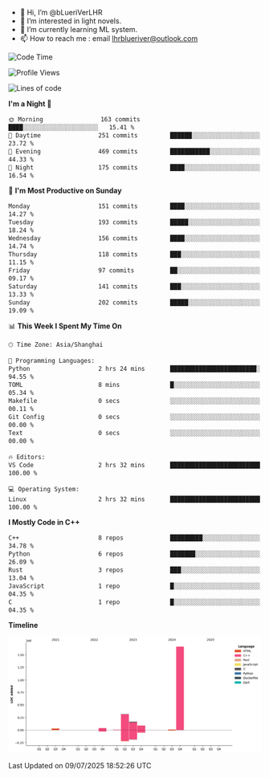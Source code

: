 - 👋 Hi, I’m @bLueriVerLHR
- 👀 I’m interested in light novels.
- 🌱 I’m currently learning ML system.
- 📫 How to reach me : email lhrblueriver@outlook.com

<!--START_SECTION:waka-->
![Code Time](http://img.shields.io/badge/Code%20Time-347%20hrs%2053%20mins-blue)

![Profile Views](http://img.shields.io/badge/Profile%20Views-0-blue)

![Lines of code](https://img.shields.io/badge/From%20Hello%20World%20I%27ve%20Written-2.3%20million%20lines%20of%20code-blue)

**I'm a Night 🦉** 

```text
🌞 Morning                163 commits         ████░░░░░░░░░░░░░░░░░░░░░   15.41 % 
🌆 Daytime                251 commits         ██████░░░░░░░░░░░░░░░░░░░   23.72 % 
🌃 Evening                469 commits         ███████████░░░░░░░░░░░░░░   44.33 % 
🌙 Night                  175 commits         ████░░░░░░░░░░░░░░░░░░░░░   16.54 % 
```
📅 **I'm Most Productive on Sunday** 

```text
Monday                   151 commits         ████░░░░░░░░░░░░░░░░░░░░░   14.27 % 
Tuesday                  193 commits         █████░░░░░░░░░░░░░░░░░░░░   18.24 % 
Wednesday                156 commits         ████░░░░░░░░░░░░░░░░░░░░░   14.74 % 
Thursday                 118 commits         ███░░░░░░░░░░░░░░░░░░░░░░   11.15 % 
Friday                   97 commits          ██░░░░░░░░░░░░░░░░░░░░░░░   09.17 % 
Saturday                 141 commits         ███░░░░░░░░░░░░░░░░░░░░░░   13.33 % 
Sunday                   202 commits         █████░░░░░░░░░░░░░░░░░░░░   19.09 % 
```


📊 **This Week I Spent My Time On** 

```text
🕑︎ Time Zone: Asia/Shanghai

💬 Programming Languages: 
Python                   2 hrs 24 mins       ████████████████████████░   94.55 % 
TOML                     8 mins              █░░░░░░░░░░░░░░░░░░░░░░░░   05.34 % 
Makefile                 0 secs              ░░░░░░░░░░░░░░░░░░░░░░░░░   00.11 % 
Git Config               0 secs              ░░░░░░░░░░░░░░░░░░░░░░░░░   00.00 % 
Text                     0 secs              ░░░░░░░░░░░░░░░░░░░░░░░░░   00.00 % 

🔥 Editors: 
VS Code                  2 hrs 32 mins       █████████████████████████   100.00 % 

💻 Operating System: 
Linux                    2 hrs 32 mins       █████████████████████████   100.00 % 
```

**I Mostly Code in C++** 

```text
C++                      8 repos             █████████░░░░░░░░░░░░░░░░   34.78 % 
Python                   6 repos             ███████░░░░░░░░░░░░░░░░░░   26.09 % 
Rust                     3 repos             ███░░░░░░░░░░░░░░░░░░░░░░   13.04 % 
JavaScript               1 repo              █░░░░░░░░░░░░░░░░░░░░░░░░   04.35 % 
C                        1 repo              █░░░░░░░░░░░░░░░░░░░░░░░░   04.35 % 
```



**Timeline**

![Lines of Code chart](https://raw.githubusercontent.com/bLueriVerLHR/bLueriVerLHR/main/assets/bar_graph.png)


 Last Updated on 09/07/2025 18:52:26 UTC
<!--END_SECTION:waka-->
